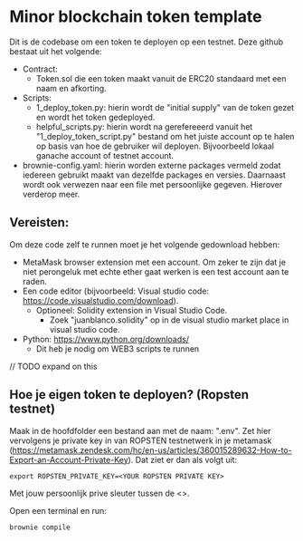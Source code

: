 # Minor blockchain token template

Dit is de codebase om een token te deployen op een testnet. Deze github bestaat uit het volgende:

- Contract:
  - Token.sol die een token maakt vanuit de ERC20 standaard met een naam en afkorting.
- Scripts:
  - 1_deploy_token.py: hierin wordt de "initial supply" van de token gezet en wordt het token gedeployed.
  - helpful_scripts.py: hierin wordt na gerefereeerd vanuit het "1_deploy_token_script.py" bestand om het juiste account op te halen op basis van hoe de gebruiker wil deployen. Bijvoorbeeld lokaal ganache account of testnet account.
- brownie-config.yaml: hierin worden externe packages vermeld zodat iedereen gebruikt maakt van dezelfde packages en versies. Daarnaast wordt ook verwezen naar een file met persoonlijke gegeven. Hierover verderop meer.

## Vereisten:

Om deze code zelf te runnen moet je het volgende gedownload hebben:

- MetaMask browser extension met een account. Om zeker te zijn dat je niet perongeluk met echte ether gaat werken is een test account aan te raden.
- Een code editor (bijvoorbeeld: Visual studio code: https://code.visualstudio.com/download).
  - Optioneel: Solidity extension in Visual Studio Code.
    - Zoek "juanblanco.solidity" op in de visual studio market place in visual studio code.
- Python: https://www.python.org/downloads/
  - Dit heb je nodig om WEB3 scripts te runnen

// TODO expand on this

## Hoe je eigen token te deployen? (Ropsten testnet)

Maak in de hoofdfolder een bestand aan met de naam: ".env". Zet hier vervolgens je private key in van ROPSTEN testnetwerk in je metamask (https://metamask.zendesk.com/hc/en-us/articles/360015289632-How-to-Export-an-Account-Private-Key).
Dat ziet er dan als volgt uit:

```solidity
export ROPSTEN_PRIVATE_KEY=<YOUR ROPSTEN PRIVATE KEY>
```

Met jouw persoonlijk prive sleuter tussen de <>.

Open een terminal en run:

```solidity
brownie compile
```
